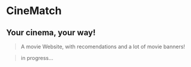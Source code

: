 # CineMatch
## Your cinema, your way!

> A movie Website, with recomendations and a lot of movie banners!

> in progress...
